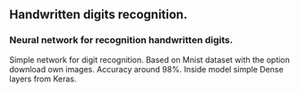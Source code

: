 ## Handwritten digits recognition.
### Neural network for recognition handwritten digits.

Simple network for digit recognition. Based on Mnist dataset with the option download own images. Accuracy around 98%. Inside model simple Dense layers from Keras.

